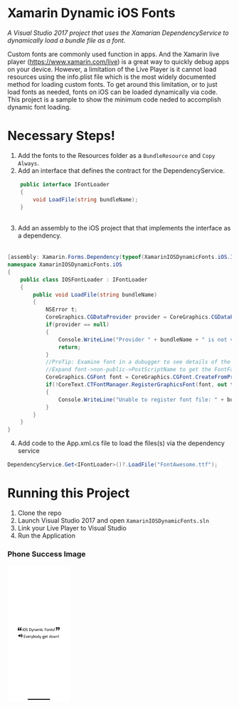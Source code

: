 # Xamarin Dynamic iOS Fonts
*A Visual Studio 2017 project that uses the Xamarian DependencyService to dynamically load a bundle file as a font.*

Custom fonts are commonly used function in apps.  And the Xamarin live player (https://www.xamarin.com/live) is a great way to quickly debug apps on your device.  However, a limitation of the Live Player is it cannot load resources using the info.plist file which is the most widely documented method for loading custom fonts.  To get around this limitation, or to just load fonts as needed, fonts on iOS can be loaded dynamically via code.  This project is a sample to show the minimum code neded to accomplish dynamic font loading.  

# Necessary Steps!
1) Add the fonts to the Resources folder as a `BundleResource` and `Copy Always`.
2) Add an interface that defines the contract for the DependencyService.
```cs
    public interface IFontLoader
    {
        void LoadFile(string bundleName);
    }
    
```
3) Add an assembly to the iOS project that that implements the interface as a dependency.
```cs

[assembly: Xamarin.Forms.Dependency(typeof(XamarinIOSDynamicFonts.iOS.IOSFontLoader))]
namespace XamarinIOSDynamicFonts.iOS
{
    public class IOSFontLoader : IFontLoader
    {
        public void LoadFile(string bundleName)
        {
            NSError t;
            CoreGraphics.CGDataProvider provider = CoreGraphics.CGDataProvider.FromFile(bundleName);
            if(provider == null)
            {
                Console.WriteLine("Provider " + bundleName + " is not valid.");
                return;
            }
            //ProTip: Examine font in a dubugger to see details of the font file.
            //Expand font->non-public->PostScriptName to get the FontFamily
            CoreGraphics.CGFont font = CoreGraphics.CGFont.CreateFromProvider(provider);
            if(!CoreText.CTFontManager.RegisterGraphicsFont(font, out t))
            {
                Console.WriteLine("Unable to register font file: " + bundleName);
            }
        }
    }
}
```
4) Add code to the App.xml.cs file to load the files(s) via the dependency service
```cs
DependencyService.Get<IFontLoader>()?.LoadFile("FontAwesome.ttf");
```

# Running this Project
1) Clone the repo
2) Launch Visual Studio 2017 and open `XamarinIOSDynamicFonts.sln`
3) Link your Live Player to Visual Studio
4) Run the Application

### Phone Success Image
![screenshot](20180320_013214883_iOS.png)
